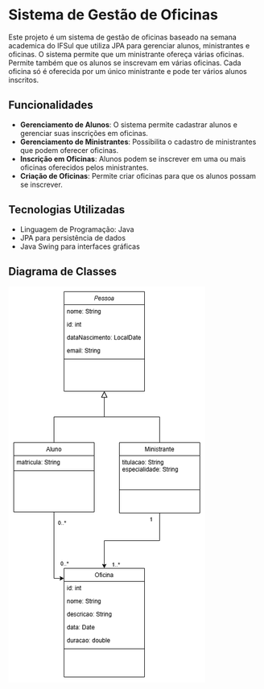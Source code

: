 # Sistema de Gestão de Oficinas

Este projeto é um sistema de gestão de oficinas baseado na semana academica do IFSul que utiliza JPA para gerenciar alunos, ministrantes e oficinas. O sistema permite que um ministrante ofereça várias oficinas. Permite também que os alunos se inscrevam em várias oficinas. Cada oficina só é oferecida por um único ministrante e pode ter vários alunos inscritos.

## Funcionalidades

- **Gerenciamento de Alunos**: O sistema permite cadastrar alunos e gerenciar suas inscrições em oficinas.
- **Gerenciamento de Ministrantes**: Possibilita o cadastro de ministrantes que podem oferecer oficinas.
- **Inscrição em Oficinas**: Alunos podem se inscrever em uma ou mais oficinas oferecidos pelos ministrantes.
- **Criação de Oficinas**: Permite criar oficinas para que os alunos possam se inscrever.

## Tecnologias Utilizadas

- Linguagem de Programação: Java
- JPA para persistência de dados
- Java Swing para interfaces gráficas

## Diagrama de Classes

![Diagrama de Classes](images/Diagrama%20de%20classe.png)
